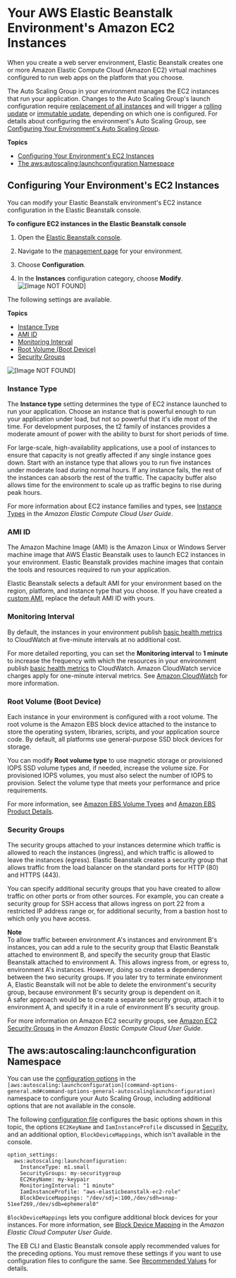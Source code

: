 # Your AWS Elastic Beanstalk Environment's Amazon EC2 Instances<a name="using-features.managing.ec2"></a>

When you create a web server environment, Elastic Beanstalk creates one or more Amazon Elastic Compute Cloud \(Amazon EC2\) virtual machines configured to run web apps on the platform that you choose\.

The Auto Scaling Group in your environment manages the EC2 instances that run your application\. Changes to the Auto Scaling Group's launch configuration require [replacement of all instances](environments-updating.md) and will trigger a [rolling update](using-features.rollingupdates.md) or [immutable update](environmentmgmt-updates-immutable.md), depending on which one is configured\. For details about configuring the environment's Auto Scaling Group, see [Configuring Your Environment's Auto Scaling Group](using-features.managing.as.md#environments-cfg-autoscaling-console)\.

**Topics**
+ [Configuring Your Environment's EC2 Instances](#using-features.managing.ec2.console)
+ [The aws:autoscaling:launchconfiguration Namespace](#using-features.managing.ec2.namespace)

## Configuring Your Environment's EC2 Instances<a name="using-features.managing.ec2.console"></a>

You can modify your Elastic Beanstalk environment's EC2 instance configuration in the Elastic Beanstalk console\.

**To configure EC2 instances in the Elastic Beanstalk console**

1. Open the [Elastic Beanstalk console](https://console.aws.amazon.com/elasticbeanstalk)\.

1. Navigate to the [management page](environments-console.md) for your environment\.

1. Choose **Configuration**\.

1. In the **Instances** configuration category, choose **Modify**\.  
![\[Image NOT FOUND\]](http://docs.aws.amazon.com/elasticbeanstalk/latest/dg/images/aeb-env-config-instances.png)

The following settings are available\.

**Topics**
+ [Instance Type](#using-features.managing.ec2.instancetypes)
+ [AMI ID](#using-features.managing.ec2.customami)
+ [Monitoring Interval](#using-features.managing.ec2.monitoring-interval)
+ [Root Volume \(Boot Device\)](#using-features.managing.ec2.rootvolume)
+ [Security Groups](#using-features.managing.ec2.securitygroups)

![\[Image NOT FOUND\]](http://docs.aws.amazon.com/elasticbeanstalk/latest/dg/images/aeb-env-config-instances-page.png)

### Instance Type<a name="using-features.managing.ec2.instancetypes"></a>

The **Instance type** setting determines the type of EC2 instance launched to run your application\. Choose an instance that is powerful enough to run your application under load, but not so powerful that it's idle most of the time\. For development purposes, the t2 family of instances provides a moderate amount of power with the ability to burst for short periods of time\.

For large\-scale, high\-availability applications, use a pool of instances to ensure that capacity is not greatly affected if any single instance goes down\. Start with an instance type that allows you to run five instances under moderate load during normal hours\. If any instance fails, the rest of the instances can absorb the rest of the traffic\. The capacity buffer also allows time for the environment to scale up as traffic begins to rise during peak hours\.

For more information about EC2 instance families and types, see [Instance Types](https://docs.aws.amazon.com/AWSEC2/latest/UserGuide/instance-types.html) in the *Amazon Elastic Compute Cloud User Guide*\. 

### AMI ID<a name="using-features.managing.ec2.customami"></a>

The Amazon Machine Image \(AMI\) is the Amazon Linux or Windows Server machine image that AWS Elastic Beanstalk uses to launch EC2 instances in your environment\. Elastic Beanstalk provides machine images that contain the tools and resources required to run your application\.

Elastic Beanstalk selects a default AMI for your environment based on the region, platform, and instance type that you choose\. If you have created a [custom AMI](using-features.customenv.md), replace the default AMI ID with yours\.

### Monitoring Interval<a name="using-features.managing.ec2.monitoring-interval"></a>

By default, the instances in your environment publish [basic health metrics](using-features.healthstatus.md) to CloudWatch at five\-minute intervals at no additional cost\.

For more detailed reporting, you can set the **Monitoring interval** to **1 minute** to increase the frequency with which the resources in your environment publish [basic health metrics](using-features.healthstatus.md#monitoring-basic-cloudwatch) to CloudWatch\. Amazon CloudWatch service charges apply for one\-minute interval metrics\. See [Amazon CloudWatch](https://aws.amazon.com/cloudwatch/) for more information\.

### Root Volume \(Boot Device\)<a name="using-features.managing.ec2.rootvolume"></a>

Each instance in your environment is configured with a root volume\. The root volume is the Amazon EBS block device attached to the instance to store the operating system, libraries, scripts, and your application source code\. By default, all platforms use general\-purpose SSD block devices for storage\.

You can modify **Root volume type** to use magnetic storage or provisioned IOPS SSD volume types and, if needed, increase the volume size\. For provisioned IOPS volumes, you must also select the number of IOPS to provision\. Select the volume type that meets your performance and price requirements\.

For more information, see [Amazon EBS Volume Types](https://docs.aws.amazon.com/AWSEC2/latest/UserGuide/EBSVolumeTypes.html) and [Amazon EBS Product Details](https://aws.amazon.com/ebs/details/)\.

### Security Groups<a name="using-features.managing.ec2.securitygroups"></a>

The security groups attached to your instances determine which traffic is allowed to reach the instances \(ingress\), and which traffic is allowed to leave the instances \(egress\)\. Elastic Beanstalk creates a security group that allows traffic from the load balancer on the standard ports for HTTP \(80\) and HTTPS \(443\)\.

You can specify additional security groups that you have created to allow traffic on other ports or from other sources\. For example, you can create a security group for SSH access that allows ingress on port 22 from a restricted IP address range or, for additional security, from a bastion host to which only you have access\.

**Note**  
To allow traffic between environment A's instances and environment B's instances, you can add a rule to the security group that Elastic Beanstalk attached to environment B, and specify the security group that Elastic Beanstalk attached to environment A\. This allows ingress from, or egress to, environment A's instances\. However, doing so creates a dependency between the two security groups\. If you later try to terminate environment A, Elastic Beanstalk will not be able to delete the environment's security group, because environment B's security group is dependent on it\.  
A safer approach would be to create a separate security group, attach it to environment A, and specify it in a rule of environment B's security group\.

For more information on Amazon EC2 security groups, see [Amazon EC2 Security Groups](https://docs.aws.amazon.com/AWSEC2/latest/UserGuide/using-network-security.html) in the *Amazon Elastic Compute Cloud User Guide*\.

## The aws:autoscaling:launchconfiguration Namespace<a name="using-features.managing.ec2.namespace"></a>

You can use the [configuration options](command-options.md) in the `[aws:autoscaling:launchconfiguration](command-options-general.md#command-options-general-autoscalinglaunchconfiguration)` namespace to configure your Auto Scaling Group, including additional options that are not available in the console\.

The following [configuration file](ebextensions.md) configures the basic options shown in this topic, the options `EC2KeyName` and `IamInstanceProfile` discussed in [Security](using-features.managing.security.md), and an additional option, `BlockDeviceMappings`, which isn't available in the console\.

```
option_settings:
  aws:autoscaling:launchconfiguration:
    InstanceType: m1.small
    SecurityGroups: my-securitygroup
    EC2KeyName: my-keypair
    MonitoringInterval: "1 minute"
    IamInstanceProfile: "aws-elasticbeanstalk-ec2-role"
    BlockDeviceMappings: "/dev/sdj=:100,/dev/sdh=snap-51eef269,/dev/sdb=ephemeral0"
```

`BlockDeviceMappings` lets you configure additional block devices for your instances\. For more information, see [Block Device Mapping](https://docs.aws.amazon.com/AWSEC2/latest/UserGuide/block-device-mapping-concepts.html) in the *Amazon Elastic Cloud Computer User Guide*\.

The EB CLI and Elastic Beanstalk console apply recommended values for the preceding options\. You must remove these settings if you want to use configuration files to configure the same\. See [Recommended Values](command-options.md#configuration-options-recommendedvalues) for details\.